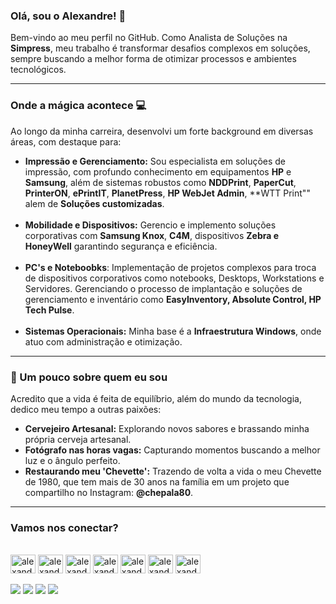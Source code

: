 ### Olá, sou o Alexandre! 👋

Bem-vindo ao meu perfil no GitHub. Como Analista de Soluções na **Simpress**, meu trabalho é transformar desafios complexos em soluções, sempre buscando a melhor forma de otimizar processos e ambientes tecnológicos.

---

### Onde a mágica acontece 💻

Ao longo da minha carreira, desenvolvi um forte background em diversas áreas, com destaque para:

* **Impressão e Gerenciamento:** Sou especialista em soluções de impressão, com profundo conhecimento em equipamentos **HP** e **Samsung**, além de sistemas robustos como **NDDPrint**, **PaperCut**, **PrinterON**, **ePrintIT**, **PlanetPress**, **HP WebJet Admin**, **WTT Print"" alem de **Soluções customizadas**.<br><br>
* **Mobilidade e Dispositivos:** Gerencio e implemento soluções corporativas com **Samsung Knox**, **C4M**, dispositivos **Zebra e HoneyWell** garantindo segurança e eficiência.<br><br>
* **PC's e Noteboobks**: Implementação de projetos complexos para troca de dispositivos corporativos como notebooks, Desktops, Workstations e Servidores. Gerenciando o processo de implantação e soluções de gerenciamento e inventário como **EasyInventory, Absolute Control, HP Tech Pulse**.<br><br>
* **Sistemas Operacionais:** Minha base é a **Infraestrutura Windows**, onde atuo com administração e otimização.

---

### 🍻 Um pouco sobre quem eu sou

Acredito que a vida é feita de equilíbrio, além do mundo da tecnologia, dedico meu tempo a outras paixões:

* **Cervejeiro Artesanal:** Explorando novos sabores e brassando minha própria cerveja artesanal.
* **Fotógrafo nas horas vagas:** Capturando momentos buscando a melhor luz e o ângulo perfeito.
* **Restaurando meu 'Chevette':** Trazendo de volta a vida o meu Chevette de 1980, que tem mais de 30 anos na família em um projeto que compartilho no Instagram: **@chepala80**.

---

### Vamos nos conectar?

<div style="display: inline_block"><br>
  <img align="center" alt="alexandresg_azure" height="30" width="40" src="https://cdn.jsdelivr.net/gh/devicons/devicon@latest/icons/azure/azure-original.svg">
  <img align="center" alt="alexandresg_windows" height="30" width="40" src="https://cdn.jsdelivr.net/gh/devicons/devicon@latest/icons/windows11/windows11-original.svg">
  <img align="center" alt="alexandresg_windows" height="30" width="40" src="https://cdn.jsdelivr.net/gh/devicons/devicon@latest/icons/amazonwebservices/amazonwebservices-plain-wordmark.svg">
  <img align="center" alt="alexandresg_google" height="30" width="40" src="https://cdn.jsdelivr.net/gh/devicons/devicon@latest/icons/google/google-original.svg">
  <img align="center" alt="alexandresg_android" height="30" width="40" src="https://cdn.jsdelivr.net/gh/devicons/devicon@latest/icons/android/android-original.svg">
  <img align="center" alt="alexandresg_proxmox" height="30" width="40" src="https://cdn.jsdelivr.net/gh/devicons/devicon@latest/icons/proxmox/proxmox-plain-wordmark.svg">
  <img align="center" alt="alexandresg_apple" height="30" width="40" src="https://cdn.jsdelivr.net/gh/devicons/devicon@latest/icons/apple/apple-original.svg">
</div>

<br>

<div>
  <a href="https://instagram.com/alexandresg" target="_blank"><img src="https://img.shields.io/badge/-Instagram-%23E4405F?style=for-the-badge&logo=instagram&logoColor=white" target="_blank"></a>
  <a href = "mailto:alexandre.infoshop@gmail.com"><img src="https://img.shields.io/badge/-Gmail-%23333?style=for-the-badge&logo=gmail&logoColor=white" target="_blank"></a>
  <a href="https://www.linkedin.com/in/alexandresgbh" target="_blank"><img src="https://img.shields.io/badge/-LinkedIn-%230077B5?style=for-the-badge&logo=linkedin&logoColor=white" target="_blank"></a>
  <a href="https://wa.me/5531985782224?text=Olá,%20vim%20do%20GitHub!" target="_blank"><img src="https://img.shields.io/badge/WhatsApp-25D366?style=for-the-badge&logo=whatsapp&logoColor=white" target="_blank"></a>
</div>





